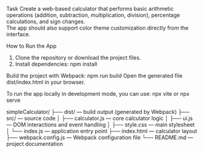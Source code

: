 Task
Create a web-based calculator that performs basic arithmetic operations (addition, subtraction, multiplication, division), percentage calculations, and sign changes.  
The app should also support color theme customization directly from the interface.

How to Run the App
1. Clone the repository or download the project files.
2. Install dependencies:
   npm install

Build the project with Webpack:
npm run build
Open the generated file dist/index.html in your browser.

To run the app locally in development mode, you can use:
npx vite or npx serve

simpleCalculator/
├── dist/              — build output (generated by Webpack)
├── src/               — source code
│   ├── calculator.js  — core calculator logic
│   ├── ui.js          — DOM interactions and event handling
│   ├── style.css      — main stylesheet
│   └── index.js       — application entry point
├── index.html         — calculator layout
├── webpack.config.js  — Webpack configuration file
└── README.md          — project documentation

   
